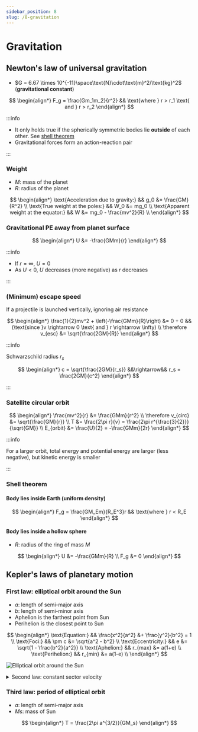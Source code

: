 ```yaml
---
sidebar_position: 8
slug: /8-gravitation
---
```


# Gravitation

## Newton's law of universal gravitation

- $G = 6.67 \times 10^{-11}\space\text{N}\cdot\text{m}^2/\text{kg}^2$ (**gravitational constant**)

$$
\begin{align*}
F_g = \frac{Gm_1m_2}{r^2} && \text{where } r > r_1 \text{ and } r > r_2
\end{align*}
$$

:::info

- It only holds true if the spherically symmetric bodies lie **outside** of each other. See [shell theorem](#shell-theorem)
- Gravitational forces form an action-reaction pair

:::

### Weight

- $M$: mass of the planet
- $R$: radius of the planet

$$
\begin{align*}
\text{Acceleration due to gravity:} &&  g_0 &= \frac{GM}{R^2} \\
\text{True weight at the poles:} && W_0 &= mg_0 \\
\text{Apparent weight at the equator:} && W &= mg_0 - \frac{mv^2}{R} \\
\end{align*}
$$

### Gravitational PE away from planet surface

$$
\begin{align*}
U &= -\frac{GMm}{r}
\end{align*}
$$

:::info

- If $r = \infty$, $U = 0$
- As $U < 0$, $U$ decreases (more negative) as $r$ decreases

:::

### (Minimum) escape speed

If a projectile is launched vertically, ignoring air resistance

$$
\begin{align*}
\frac{1}{2}mv^2 + \left(-\frac{GMm}{R}\right) &= 0 + 0 && (\text{since }v \rightarrow 0 \text{ and } r \rightarrow \infty) \\
\therefore v_{esc} &= \sqrt{\frac{2GM}{R}}
\end{align*}
$$

:::info

Schwarzschild radius $r_s$

$$
\begin{align*}
c = \sqrt{\frac{2GM}{r_s}} &&\rightarrow&& r_s = \frac{2GM}{c^2}
\end{align*}
$$

:::

### Satellite circular orbit

$$
\begin{align*}
\frac{mv^2}{r} &= \frac{GMm}{r^2} \\
\therefore v_{circ} &= \sqrt{\frac{GM}{r}} \\
T &= \frac{2\pi r}{v} = \frac{2\pi r^{\frac{3}{2}}}{\sqrt{GM}} \\
E_{orbit} &= \frac{U}{2} = -\frac{GMm}{2r}
\end{align*}
$$

:::info

For a larger orbit, total energy and potential energy are larger (less negative), but kinetic energy is smaller

:::

### Shell theorem

#### Body lies inside Earth (uniform density)

$$
\begin{align*}
F_g = \frac{GM_Em}{R_E^3}r && \text{where } r < R_E
\end{align*}
$$

#### Body lies inside a hollow sphere

- $R$: radius of the ring of mass $M$

$$
\begin{align*}
U &= -\frac{GMm}{R} \\
F_g &= 0
\end{align*}
$$

## Kepler's laws of planetary motion

### First law: elliptical orbit around the Sun

- $a$: length of semi-major axis
- $b$: length of semi-minor axis
- Aphelion is the farthest point from Sun
- Perihelion is the closest point to Sun

$$
\begin{align*}
\text{Equation:} && \frac{x^2}{a^2} &+ \frac{y^2}{b^2} = 1 \\
\text{Foci:} && \pm     c &= \sqrt{a^2 - b^2} \\
\text{Eccentricity:} && e &= \sqrt{1 - \frac{b^2}{a^2}} \\
\text{Aphelion:} && r_{max} &= a(1+e) \\
\text{Perihelion:} && r_{min} &= a(1-e) \\
\end{align*}
$$

![Elliptical orbit around the Sun](/img/figures/elliptical-orbit-around-the-sun.png)

<details>
<summary>Second law: constant sector velocity</summary>

- $A$: area swept by the planet in time $t$
- $L$: angular momentum of the planet which is **constant**, ignoring precession

$$
\begin{align*}
\frac{dA}{dt} &= \frac{1}{2}r^2\frac{d\theta}{dt} \\
&= \frac{1}{2M}Mvr\sin\theta \\
&= \frac{L}{2M}
\end{align*}
$$

</details>

### Third law: period of elliptical orbit

- $a$: length of semi-major axis
- $Ms$: mass of Sun

$$
\begin{align*}
T = \frac{2\pi a^{3/2}}{GM_s}
\end{align*}
$$
